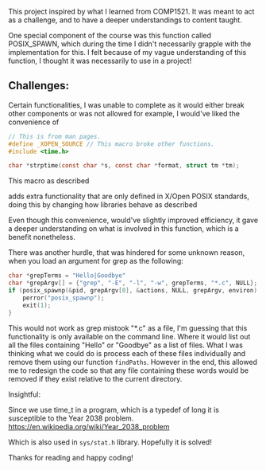 This project inspired by what I learned from COMP1521. It was meant to act as a challenge, and to have a deeper understandings to content taught.

One special component of the course was this function called POSIX_SPAWN, which during the time I didn't necessarily grapple with the implementation for this. I felt because of my vague understanding of this function, I thought it was necessarily to use in a project!

## Challenges:

Certain functionalities, I was unable to complete as it would either break other components or was not allowed for example, I would've liked the convenience of 

```c	
// This is from man pages.
#define _XOPEN_SOURCE // This macro broke other functions.
#include <time.h>

char *strptime(const char *s, const char *format, struct tm *tm);
```

This macro as described 

[here]: https://stackoverflow.com/a/5724485	"here"

adds extra functionality that are only defined in X/Open POSIX standards, doing this by changing how libraries behave as described 

[here]: https://stackoverflow.com/a/5379283	"here"

Even though this convenience, would've slightly improved efficiency, it gave a deeper understanding on what is involved in this function, which is a benefit nonetheless.



There was another hurdle, that was hindered for some unknown reason, when you load an argument for grep as the following:

```c
char *grepTerms = "Hello|Goodbye"
char *grepArgv[] = {"grep", "-E", "-l", "-w", grepTerms, "*.c", NULL};
if (posix_spawnp(&pid, grepArgv[0], &actions, NULL, grepArgv, environ) != 0) {
    perror("posix_spawnp");
    exit(1);
}
```

This would not work as grep mistook "*.c" as a file, I'm guessing that this functionality is only available on the command line. Where it would list out all the files containing "Hello" or "Goodbye" as a list of files. What I was thinking what we could do is process each of these files individually and remove them using our function ```findPaths```. However in the end, this allowed me to redesign the code so that any file containing these words would be removed if they exist relative to the current directory.

Insightful:

Since we use time_t in a program, which is a typedef of long it is susceptible to the Year 2038 problem. https://en.wikipedia.org/wiki/Year_2038_problem

Which is also used in ```sys/stat.h``` library. Hopefully it is solved!



Thanks for reading and happy coding!